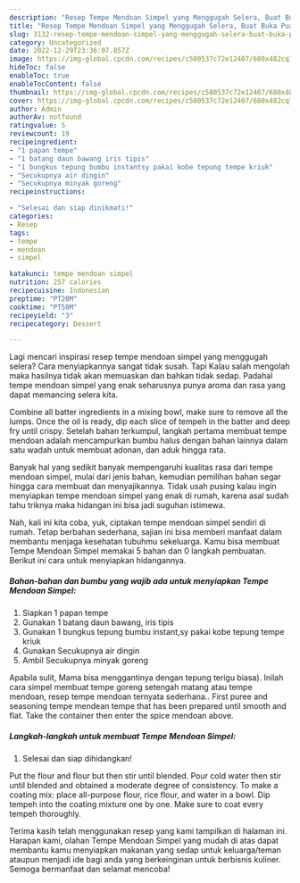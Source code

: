 ```yaml
---
description: "Resep Tempe Mendoan Simpel yang Menggugah Selera, Buat Buka Puasa Enak Banget"
title: "Resep Tempe Mendoan Simpel yang Menggugah Selera, Buat Buka Puasa Enak Banget"
slug: 3132-resep-tempe-mendoan-simpel-yang-menggugah-selera-buat-buka-puasa-enak-banget
category: Uncategorized
date: 2022-12-29T23:36:07.857Z
image: https://img-global.cpcdn.com/recipes/c580537c72e12407/680x482cq70/tempe-mendoan-simpel-foto-resep-utama.jpg
hideToc: false
enableToc: true
enableTocContent: false
thumbnail: https://img-global.cpcdn.com/recipes/c580537c72e12407/680x482cq70/tempe-mendoan-simpel-foto-resep-utama.jpg
cover: https://img-global.cpcdn.com/recipes/c580537c72e12407/680x482cq70/tempe-mendoan-simpel-foto-resep-utama.jpg
author: Admin
authorAv: notfound
ratingvalue: 5
reviewcount: 19
recipeingredient:
- "1 papan tempe"
- "1 batang daun bawang iris tipis"
- "1 bungkus tepung bumbu instantsy pakai kobe tepung tempe kriuk"
- "Secukupnya air dingin"
- "Secukupnya minyak goreng"
recipeinstructions:

- "Selesai dan siap dinikmati!"
categories:
- Resep
tags:
- tempe
- mendoan
- simpel

katakunci: tempe mendoan simpel 
nutrition: 257 calories
recipecuisine: Indonesian
preptime: "PT20M"
cooktime: "PT50M"
recipeyield: "3"
recipecategory: Dessert

---
```



Lagi mencari inspirasi resep tempe mendoan simpel yang menggugah selera? Cara menyiapkannya sangat tidak susah. Tapi Kalau salah mengolah maka hasilnya tidak akan memuaskan dan bahkan tidak sedap. Padahal tempe mendoan simpel yang enak seharusnya punya aroma dan rasa yang dapat memancing selera kita.


Combine all batter ingredients in a mixing bowl, make sure to remove all the lumps. Once the oil is ready, dip each slice of tempeh in the batter and deep fry until crispy. Setelah bahan terkumpul, langkah pertama membuat tempe mendoan adalah mencampurkan bumbu halus dengan bahan lainnya dalam satu wadah untuk membuat adonan, dan aduk hingga rata.

Banyak hal yang sedikit banyak mempengaruhi kualitas rasa dari tempe mendoan simpel, mulai dari jenis bahan, kemudian pemilihan bahan segar hingga cara membuat dan menyajikannya. Tidak usah pusing kalau ingin menyiapkan tempe mendoan simpel yang enak di rumah, karena asal sudah tahu triknya maka hidangan ini bisa jadi suguhan istimewa.


Nah, kali ini kita coba, yuk, ciptakan tempe mendoan simpel sendiri di rumah. Tetap berbahan sederhana, sajian ini bisa memberi manfaat dalam membantu menjaga kesehatan tubuhmu sekeluarga. Kamu bisa membuat Tempe Mendoan Simpel memakai 5 bahan dan 0 langkah pembuatan. Berikut ini cara untuk menyiapkan hidangannya.

<!--inarticleads1-->

##### Bahan-bahan dan bumbu yang wajib ada untuk menyiapkan Tempe Mendoan Simpel:

1. Siapkan 1 papan tempe
1. Gunakan 1 batang daun bawang, iris tipis
1. Gunakan 1 bungkus tepung bumbu instant,sy pakai kobe tepung tempe kriuk
1. Gunakan Secukupnya air dingin
1. Ambil Secukupnya minyak goreng


Apabila sulit, Mama bisa menggantinya dengan tepung terigu biasa). Inilah cara simpel membuat tempe goreng setengah matang atau tempe mendoan, resep tempe mendoan ternyata sederhana.. First puree and seasoning tempe mendean tempe that has been prepared until smooth and flat. Take the container then enter the spice mendoan above. 

<!--inarticleads2-->

##### Langkah-langkah untuk membuat Tempe Mendoan Simpel:


1. Selesai dan siap dihidangkan!

Put the flour and flour but then stir until blended. Pour cold water then stir until blended and obtained a moderate degree of consistency. To make a coating mix: place all-purpose flour, rice flour, and water in a bowl. Dip tempeh into the coating mixture one by one. Make sure to coat every tempeh thoroughly. 

Terima kasih telah menggunakan resep yang kami tampilkan di halaman ini. Harapan kami, olahan Tempe Mendoan Simpel yang mudah di atas dapat membantu kamu menyiapkan makanan yang sedap untuk keluarga/teman ataupun menjadi ide bagi anda yang berkeinginan untuk berbisnis kuliner. Semoga bermanfaat dan selamat mencoba!
